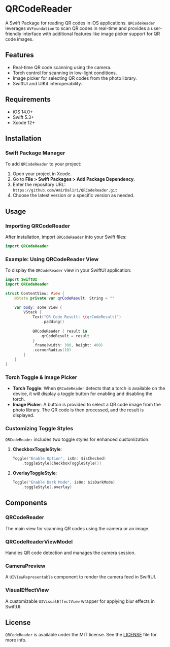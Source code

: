 # QRCodeReader

A Swift Package for reading QR codes in iOS applications. `QRCodeReader` leverages `AVFoundation` to scan QR codes in real-time and provides a user-friendly interface with additional features like image picker support for QR code images.

## Features

- Real-time QR code scanning using the camera.
- Torch control for scanning in low-light conditions.
- Image picker for selecting QR codes from the photo library.
- SwiftUI and UIKit interoperability.

## Requirements

- iOS 14.0+
- Swift 5.3+
- Xcode 12+

## Installation

### Swift Package Manager

To add `QRCodeReader` to your project:

1. Open your project in Xcode.
2. Go to **File > Swift Packages > Add Package Dependency**.
3. Enter the repository URL: `https://github.com/AmirDaliri/QRCodeReader.git`
4. Choose the latest version or a specific version as needed.

## Usage

### Importing QRCodeReader

After installation, import `QRCodeReader` into your Swift files:

```swift
import QRCodeReader
```

### Example: Using QRCodeReader View

To display the `QRCodeReader` view in your SwiftUI application:

```swift
import SwiftUI
import QRCodeReader

struct ContentView: View {
    @State private var qrCodeResult: String = ""
    
    var body: some View {
        VStack {
            Text("QR Code Result: \(qrCodeResult)")
                .padding()
            
            QRCodeReader { result in
                qrCodeResult = result
            }
            .frame(width: 300, height: 400)
            .cornerRadius(10)
        }
    }
}
```

### Torch Toggle & Image Picker

- **Torch Toggle**: When `QRCodeReader` detects that a torch is available on the device, it will display a toggle button for enabling and disabling the torch.
- **Image Picker**: A button is provided to select a QR code image from the photo library. The QR code is then processed, and the result is displayed.

### Customizing Toggle Styles

`QRCodeReader` includes two toggle styles for enhanced customization:

1. **CheckboxToggleStyle**:
   ```swift
   Toggle("Enable Option", isOn: $isChecked)
       .toggleStyle(CheckboxToggleStyle())
   ```

2. **OverlayToggleStyle**:
   ```swift
   Toggle("Enable Dark Mode", isOn: $isDarkMode)
       .toggleStyle(.overlay)
   ```

## Components

### QRCodeReader
The main view for scanning QR codes using the camera or an image.

### QRCodeReaderViewModel
Handles QR code detection and manages the camera session.

### CameraPreview
A `UIViewRepresentable` component to render the camera feed in SwiftUI.

### VisualEffectView
A customizable `UIVisualEffectView` wrapper for applying blur effects in SwiftUI.

## License

`QRCodeReader` is available under the MIT license. See the [LICENSE](https://raw.githubusercontent.com/AmirDaliri/QRCodeReader/refs/heads/main/LICENSE) file for more info.
